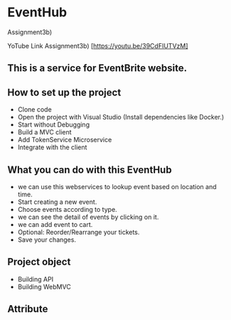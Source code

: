 # EventHub
 Assignment3b)


YoTube Link Assignment3b) [https://youtu.be/39CdFIUTVzM]

## This is a service for EventBrite website.

## How to set up the project
* Clone code
* Open the project with Visual Studio (Install dependencies like Docker.)
* Start without Debugging
* Build a MVC client
* Add TokenService Microservice
* Integrate with the client


## What you can do with this EventHub
* we can use this webservices  to lookup event based on location and time.
* Start creating a new event.
* Choose events according to type.
* we can see the detail of events by clicking on it.
* we can add event to cart.
* Optional: Reorder/Rearrange your tickets.
* Save your changes.


## Project object 
* Building API
* Building WebMVC



## Attribute
 
